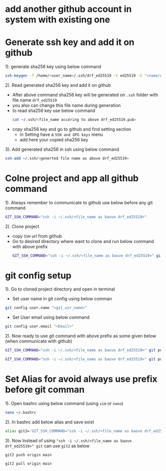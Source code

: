 # add another github account in system with existing one

# Generate ssh key and add it on github
1). generate sha256 key using below command 
   ```sh
   ssh-keygen -f /home/<user_name>/.ssh/drf_ed25519 -t ed25519 -C "<name/email>"
   ```
2). Read generated sha256 key and add it on github
 - After above command sha256 key will be generated on `.ssh` folder with file name `drf_ed25519` 
 - you also can change this file name during generation 
 - to read sha256 key use below command 
   ```sh
   cat ~/.ssh/<file_name accoring to above drf_ed25519.pub>
   ```
 - copy sha256 key and go to github and find setting section 
    - in Setting have a `SSH and GPG keys` menu
    - add here your copied sha256 key

3). Add generated sha256 in ssh using below command 
   ```sh
   ssh-add ~/.ssh/<generted file name as above drf_ed25519>
   ```

# Colne project and app all github command
1). Always remember to communicate to github use below before any git command
  ```sh
  GIT_SSH_COMMAND="ssh -i ~/.ssh/<file_name as baove drf_ed25519>"
  ```
2). Clone project 
 - copy `SSH` url from github
 - Go to desired directory where want to clone and run below command with above prefix
   ```sh
   GIT_SSH_COMMAND="ssh -i ~/.ssh/<file_name as baove drf_ed25519>" git clone <SSH url>
   ```

# git config setup
1). Go to cloned project directory and open in terminal
 - Set user name in git config using below comman 
  ```sh
  git config user.name "<git_usr_name>"
  ```
 - Set User email using below command 
  ```sh
  git config user.email "<Email>"
  ```
2). Now ready to use git command with above prefix as some given below (when communicate with github)
 ```sh
 GIT_SSH_COMMAND="ssh -i ~/.ssh/<file_name as baove drf_ed25519>" git push origin main
 ```
 ```sh
 GIT_SSH_COMMAND="ssh -i ~/.ssh/<file_name as baove drf_ed25519>" git pull origin main
 ```
# Set Alias for avoid always use prefix before git comman
1). Open bashrc using below command (using `vim` or `nano`)
 ```sh
 nano ~/.bashrc 
 ```
2). In bashrc add below alias and save exist 
 ```sh
 alias git2='GIT_SSH_COMMAND="ssh -i ~/.ssh/<file_name as baove drf_ed25519>" git'
 ```
3). Now Instead of using `"ssh -i ~/.ssh/<file_name as baove drf_ed25519>" git` can use `git2` as below 
 ```sh
git2 push origin main
 ```
 ```sh
 git2 pull origin main
 ```